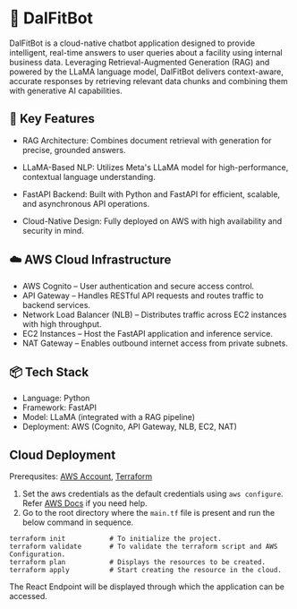 # 🤖 DalFitBot
DalFitBot is a cloud-native chatbot application designed to provide intelligent, real-time answers to user queries about a facility using internal business data. Leveraging Retrieval-Augmented Generation (RAG) and powered by the LLaMA language model, DalFitBot delivers context-aware, accurate responses by retrieving relevant data chunks and combining them with generative AI capabilities.

## 🔧 Key Features
- RAG Architecture: Combines document retrieval with generation for precise, grounded answers.

- LLaMA-Based NLP: Utilizes Meta's LLaMA model for high-performance, contextual language understanding.

- FastAPI Backend: Built with Python and FastAPI for efficient, scalable, and asynchronous API operations.

- Cloud-Native Design: Fully deployed on AWS with high availability and security in mind.

## ☁️ AWS Cloud Infrastructure
- AWS Cognito – User authentication and secure access control.
- API Gateway – Handles RESTful API requests and routes traffic to backend services.
- Network Load Balancer (NLB) – Distributes traffic across EC2 instances with high throughput.
- EC2 Instances – Host the FastAPI application and inference service.
- NAT Gateway – Enables outbound internet access from private subnets.

## 📦 Tech Stack
- Language: Python
- Framework: FastAPI
- Model: LLaMA (integrated with a RAG pipeline)
- Deployment: AWS (Cognito, API Gateway, NLB, EC2, NAT)

## Cloud Deployment

Prerequsites: [AWS Account](https://aws.amazon.com/), [Terraform](https://developer.hashicorp.com/terraform)

1) Set the aws credentials as the default credentials using `aws configure`. Refer [AWS Docs](https://docs.aws.amazon.com/cli/latest/userguide/getting-started-quickstart.html) if you need help.
2) Go to the root directory where the `main.tf` file is present and run the below command in sequence. 
```
terraform init           # To initialize the project.
terraform validate       # To validate the terraform script and AWS Configuration.
terraform plan           # Displays the resources to be created.
terraform apply          # Start creating the resource in the cloud. 
```

The React Endpoint will be displayed through which the application can be accessed. 
